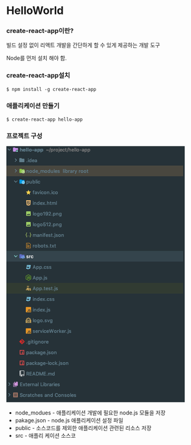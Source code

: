 # HelloWorld

### create-react-app이란?

빌드 설정  없이 리액트 개발을 간단하게 할 수 있게 제공하는 개발 도구

Node를 먼저 설치 해야 함.

### create-react-app설치

```text
$ npm install -g create-react-app
```

### 애플리케이션 만들기

```text
$ create-react-app hello-app
```

### 프로젝트 구성

![hello-app &#xD504;&#xB85C;&#xC81D;&#xD2B8; &#xAD6C;&#xC131;](.gitbook/assets/2019-11-29-2.48.14.png)

* node\_modues - 애플리케이션 개발에 필요한 node.js 모듈을 저장
* pakage.json - node.js 애플리케이션 설정 파일
* public - 소스코드를 제외한 애플리케이션 관련된 리소스 저장
* src - 애플리 케이션 소스코




